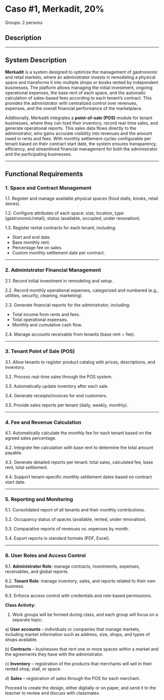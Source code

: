 # Caso #1, Merkadit, 20%

Groups: 2 persons

## Description

---

## System Description

**Merkadit** is a system designed to optimize the management of gastronomic and retail markets, where an administrator invests in remodeling a physical space and transforms it into multiple shops or kiosks rented by independent businesses. The platform allows managing the initial investment, ongoing operational expenses, the base rent of each space, and the automatic calculation of sales-based fees according to each tenant’s contract. This provides the administrator with centralized control over revenues, expenses, and the overall financial performance of the marketplace.

Additionally, Merkadit integrates a **point-of-sale (POS)** module for tenant businesses, where they can load their inventory, record real-time sales, and generate operational reports. This sales data flows directly to the administrator, who gains accurate visibility into revenues and the amount owed in rents and fees. With monthly settlement cycles configurable per tenant based on their contract start date, the system ensures transparency, efficiency, and streamlined financial management for both the administrator and the participating businesses.

---

## Functional Requirements

### 1. Space and Contract Management

1.1. Register and manage available physical spaces (food stalls, kiosks, retail stores). 

1.2. Configure attributes of each space: size, location, type (gastronomic/retail), status (available, occupied, under renovation). 

1.3. Register rental contracts for each tenant, including: 


* Start and end date.
* Base monthly rent.
* Percentage fee on sales.
* Custom monthly settlement date per contract.

---

### 2. Administrator Financial Management

2.1. Record initial investment in remodeling and setup. 

2.2. Record monthly operational expenses, categorized and numbered (e.g., utilities, security, cleaning, marketing). 

2.3. Generate financial reports for the administrator, including: 


* Total income from rents and fees.
* Total operational expenses.
* Monthly and cumulative cash flow.

2.4. Manage accounts receivable from tenants (base rent + fee). 

---

### 3. Tenant Point of Sale (POS)

3.1. Allow tenants to register product catalog with prices, descriptions, and inventory. 

3.2. Process real-time sales through the POS system. 

3.3. Automatically update inventory after each sale. 

3.4. Generate receipts/invoices for end customers. 

3.5. Provide sales reports per tenant (daily, weekly, monthly). 

    
---

### 4. Fee and Revenue Calculation

4.1. Automatically calculate the monthly fee for each tenant based on the agreed sales percentage. 

4.2. Integrate fee calculation with base rent to determine the total amount payable. 

4.3. Generate detailed reports per tenant: total sales, calculated fee, base rent, total settlement. 

4.4. Support tenant-specific monthly settlement dates based on contract start date. 

---

### 5. Reporting and Monitoring

5.1. Consolidated report of all tenants and their monthly contributions. 

5.2. Occupancy status of spaces (available, rented, under renovation). 

5.3. Comparative reports of revenues vs. expenses by month. 

5.4. Export reports in standard formats (PDF, Excel). 

---

### 6. User Roles and Access Control

6.1. **Administrator Role**: manage contracts, investments, expenses, receivables, and global reports. 

6.2. **Tenant Role**: manage inventory, sales, and reports related to their own business. 

6.3. Enforce access control with credentials and role-based permissions. 


**Class Activity:**

1. Work groups will be formed during class, and each group will focus on a separate topic: 

a) **User accounts** – individuals or companies that manage markets, including market information such as address, size, shops, and types of shops available. 

b) **Contracts** – businesses that rent one or more spaces within a market and the agreements they have with the administrator. 

c) **Inventory** – registration of the products that merchants will sell in their rented shop, stall, or space. 

d) **Sales** – registration of sales through the POS for each merchant. 


Proceed to create the design, either digitally or on paper, and send it to the teacher to review and discuss with classmates.
